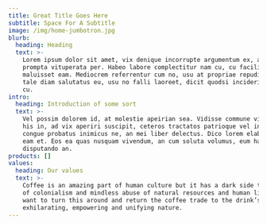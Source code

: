 ```yaml
---
title: Great Title Goes Here
subtitle: Space For A Subtitle
image: /img/home-jumbotron.jpg
blurb:
  heading: Heading
  text: >-
    Lorem ipsum dolor sit amet, vix denique incorrupte argumentum ex, ad tale
    prompta vituperata per. Habeo labore complectitur nam cu, cu facilis docendi
    maluisset eam. Mediocrem referrentur cum no, usu at propriae repudiare. Eam
    tale diam salutatus eu, usu no falli laoreet, dicit quodsi inciderint ius
    cu.
intro:
  heading: Introduction of some sort
  text: >-
    Vel possim dolorem id, at molestie apeirian sea. Vidisse commune vituperata
    his in, ad vix aperiri suscipit, ceteros tractatos patrioque vel in. Mea
    congue probatus inimicus ne, an mei liber delectus. Dico lorem elaboraret
    eam et. Eos ea quas nusquam vivendum, an cum soluta volumus, eum harum
    disputando an.
products: []
values:
  heading: Our values
  text: >-
    Coffee is an amazing part of human culture but it has a dark side too – one
    of colonialism and mindless abuse of natural resources and human lives. We
    want to turn this around and return the coffee trade to the drink’s
    exhilarating, empowering and unifying nature.
---
```


